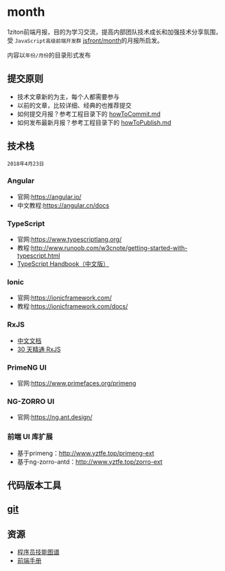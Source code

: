 # month

1ziton前端月报，目的为学习交流，提高内部团队技术成长和加强技术分享氛围，受 `JavaScript高级前端开发群` [jsfront/month](https://github.com/jsfront/month)的月报所启发。

内容以`年份/月份`的目录形式发布


## 提交原则

- 技术文章新的为主，每个人都需要参与
- 以前的文章，比较详细、经典的也推荐提交
- 如何提交月报？参考工程目录下的 [howToCommit.md](./howToCommit.md)
- 如何发布最新月报？参考工程目录下的 [howToPublish.md](./howToPublish.md) 



## 技术栈 

`2018年4月23日`

### Angular

* 官网:https://angular.io/
* 中文教程:https://angular.cn/docs

### TypeScript

* 官网:https://www.typescriptlang.org/
* 教程:http://www.runoob.com/w3cnote/getting-started-with-typescript.html
* [TypeScript Handbook（中文版）](https://zhongsp.gitbooks.io/typescript-handbook/content/)

### Ionic

* 官网:https://ionicframework.com/
* 教程:https://ionicframework.com/docs/

### RxJS

* [中文文档](http://cn.rx.js.org/)
* [30 天精通 RxJS](https://ithelp.ithome.com.tw/users/20103367/ironman/1199)

### PrimeNG UI

* 官网:https://www.primefaces.org/primeng

### NG-ZORRO UI

* 官网:https://ng.ant.design/

### 前端 UI 库扩展

* 基于primeng：http://www.yztfe.top/primeng-ext
* 基于ng-zorro-antd：http://www.yztfe.top/zorro-ext


## 代码版本工具

## [git](./git.md)


## 资源

- [程序员技能图谱](https://github.com/TeamStuQ/skill-map)
- [前端手册](https://github.com/giscafer/front-end-manual)